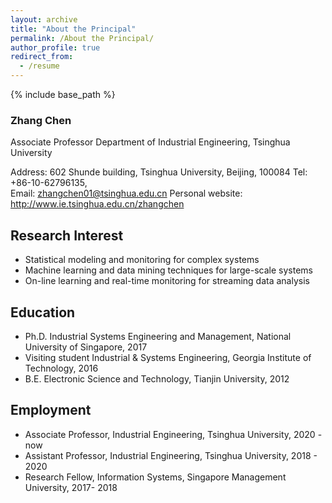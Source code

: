```yaml
---
layout: archive
title: "About the Principal"
permalink: /About the Principal/
author_profile: true
redirect_from:
  - /resume
---
```


{% include base_path %}

### Zhang Chen



Associate Professor 
Department of Industrial Engineering, 
Tsinghua University

Address: 602 Shunde building, Tsinghua University, Beijing, 100084
Tel: +86-10-62796135,  
Email: zhangchen01@tsinghua.edu.cn
Personal website: http://www.ie.tsinghua.edu.cn/zhangchen

## Research Interest
+ Statistical modeling and monitoring for complex systems
+ Machine learning and data mining techniques for large-scale systems
+ On-line learning and real-time monitoring for streaming data analysis

## Education
+ Ph.D.                Industrial Systems Engineering and Management, National University of Singapore, 2017
+ Visiting student     Industrial & Systems Engineering, Georgia Institute of Technology, 2016
+ B.E.                 Electronic Science and Technology, Tianjin University, 2012

## Employment
+ Associate Professor, Industrial Engineering, Tsinghua University, 2020 - now 
+ Assistant Professor, Industrial Engineering, Tsinghua University, 2018 - 2020
+ Research Fellow, Information Systems, Singapore Management University, 2017- 2018



